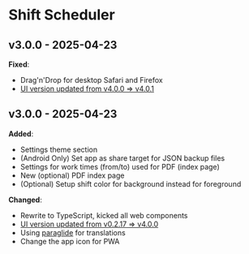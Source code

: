 # Shift Scheduler

## v3.0.0 - 2025-04-23

**Fixed**:

- Drag'n'Drop for desktop Safari and Firefox
- [UI version updated from v4.0.0 => v4.0.1](https://github.com/knackwurstking/ui/tree/v4.0.1)

## v3.0.0 - 2025-04-23

**Added**:

- Settings theme section
- (Android Only) Set app as share target for JSON backup files
- Settings for work times (from/to) used for PDF (index page)
- New (optional) PDF index page
- (Optional) Setup shift color for background instead for foreground

**Changed**:

- Rewrite to TypeScript, kicked all web components
- [UI version updated from v0.2.17 => v4.0.0](https://github.com/knackwurstking/ui/tree/v4.0.0)
- Using [paraglide](https://inlang.com/m/gerre34r/library-inlang-paraglideJs) for translations
- Change the app icon for PWA
